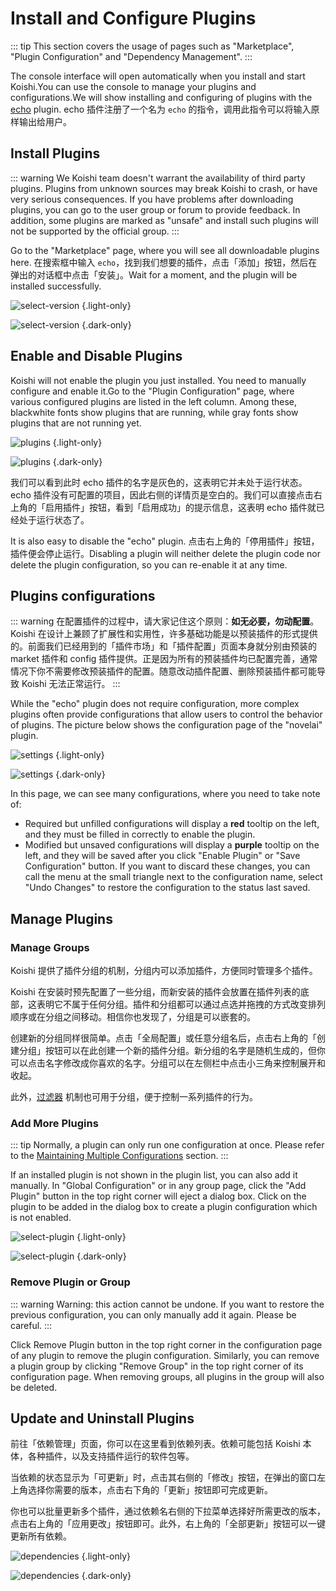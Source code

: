 # Install and Configure Plugins

::: tip
This section covers the usage of pages such as "Marketplace", "Plugin Configuration" and "Dependency Management".
:::

The console interface will open automatically when you install and start Koishi.You can use the console to manage your plugins and configurations.We will show installing and configuring of plugins with the [echo](../../plugins/common/echo.md) plugin. echo 插件注册了一个名为 `echo` 的指令，调用此指令可以将输入原样输出给用户。

## Install Plugins

::: warning
We Koishi team doesn't warrant the availability of third party plugins. Plugins from unknown sources may break Koishi to crash, or have very serious consequences. If you have problems after downloading plugins, you can go to the user group or forum to provide feedback. In addition, some plugins are marked as "unsafe" and install such plugins will not be supported by the official group.
:::

Go to the "Marketplace" page, where you will see all downloadable plugins here. 在搜索框中输入 `echo`，找到我们想要的插件，点击「添加」按钮，然后在弹出的对话框中点击「安装」。Wait for a moment, and the plugin will be installed successfully.

![select-version](/manual/console/select-version.light.webp) {.light-only}

![select-version](/manual/console/select-version.dark.webp) {.dark-only}

## Enable and Disable Plugins

Koishi will not enable the plugin you just installed. You need to manually configure and enable it.Go to the "Plugin Configuration" page, where various configured plugins are listed in the left column. Among these, <span class="light-only">black</span><span class="dark-only">white</span> fonts show plugins that are running, while gray fonts show plugins that are not running yet.

![plugins](/manual/console/plugins.light.webp) {.light-only}

![plugins](/manual/console/plugins.dark.webp) {.dark-only}

我们可以看到此时 echo 插件的名字是灰色的，这表明它并未处于运行状态。echo 插件没有可配置的项目，因此右侧的详情页是空白的。我们可以直接点击右上角的「启用插件」按钮，看到「启用成功」的提示信息，这表明 echo 插件就已经处于运行状态了。

It is also easy to disable the "echo" plugin. 点击右上角的「停用插件」按钮，插件便会停止运行。Disabling a plugin will neither delete the plugin code nor delete the plugin configuration, so you can re-enable it at any time.

## Plugins configurations

::: warning
在配置插件的过程中，请大家记住这个原则：**如无必要，勿动配置**。Koishi 在设计上兼顾了扩展性和实用性，许多基础功能是以预装插件的形式提供的。前面我们已经用到的「插件市场」和「插件配置」页面本身就分别由预装的 market 插件和 config 插件提供。正是因为所有的预装插件均已配置完善，通常情况下你不需要修改预装插件的配置。随意改动插件配置、删除预装插件都可能导致 Koishi 无法正常运行。
:::

While the "echo" plugin does not require configuration, more complex plugins often provide configurations that allow users to control the behavior of plugins. The picture below shows the configuration page of the "novelai" plugin.

![settings](/manual/console/settings.light.webp) {.light-only}

![settings](/manual/console/settings.dark.webp) {.dark-only}

In this page, we can see many configurations, where you need to take note of:

- Required but unfilled configurations will display a <span style="font-weight: bold; color: var(--vp-c-red-light)">red</span> tooltip on the left, and they must be filled in correctly to enable the plugin.
- Modified but unsaved configurations will display a <span style="font-weight: bold; color: var(--vp-c-brand)">purple</span> tooltip on the left, and they will be saved after you click "Enable Plugin" or "Save Configuration" button. If you want to discard these changes, you can call the menu at the small triangle next to the configuration name, select "Undo Changes" to restore the configuration to the status last saved.

## Manage Plugins

### Manage Groups

Koishi 提供了插件分组的机制，分组内可以添加插件，方便同时管理多个插件。

Koishi 在安装时预先配置了一些分组，而新安装的插件会放置在插件列表的底部，这表明它不属于任何分组。插件和分组都可以通过点选并拖拽的方式改变排列顺序或在分组之间移动。相信你也发现了，分组是可以嵌套的。

创建新的分组同样很简单。点击「全局配置」或任意分组名后，点击右上角的「创建分组」按钮可以在此创建一个新的插件分组。新分组的名字是随机生成的，但你可以点击名字修改成你喜欢的名字。分组可以在左侧栏中点击小三角来控制展开和收起。

此外，[过滤器](../usage/filter.md) 机制也可用于分组，便于控制一系列插件的行为。

### Add More Plugins

::: tip
Normally, a plugin can only run one configuration at once. Please refer to the [Maintaining Multiple Configurations](../recipe/multiple.md) section.
:::

If an installed plugin is not shown in the plugin list, you can also add it manually. In "Global Configuration" or in any group page, click the "Add Plugin" button in the top right corner will eject a dialog box. Click on the plugin to be added in the dialog box to create a plugin configuration which is not enabled.

![select-plugin](/manual/console/select-plugin.light.webp) {.light-only}

![select-plugin](/manual/console/select-plugin.dark.webp) {.dark-only}

### Remove Plugin or Group

::: warning
Warning: this action cannot be undone. If you want to restore the previous configuration, you can only manually add it again. Please be careful.
:::

Click Remove Plugin button in the top right corner in the configuration page of any plugin to remove the plugin configuration. Similarly, you can remove a plugin group by clicking "Remove Group" in the top right corner of its configuration page. When removing groups, all plugins in the group will also be deleted.

## Update and Uninstall Plugins

前往「依赖管理」页面，你可以在这里看到依赖列表。依赖可能包括 Koishi 本体，各种插件，以及支持插件运行的软件包等。

当依赖的状态显示为「可更新」时，点击其右侧的「修改」按钮，在弹出的窗口左上角选择你需要的版本，点击右下角的「更新」按钮即可完成更新。

你也可以批量更新多个插件，通过依赖名右侧的下拉菜单选择好所需更改的版本，点击右上角的「应用更改」按钮即可。此外，右上角的「全部更新」按钮可以一键更新所有依赖。

![dependencies](/manual/console/dependencies.light.webp) {.light-only}

![dependencies](/manual/console/dependencies.dark.webp) {.dark-only}
